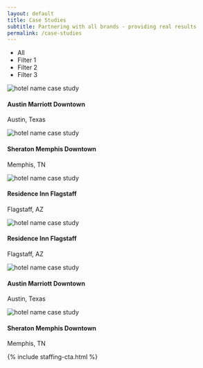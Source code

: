 ```yaml
---
layout: default 
title: Case Studies
subtitle: Partnering with all brands - providing real results
permalink: /case-studies
---
```

<div id="case-studies" class="plus-tile-tx">
	<div class="container">
		<div class="filters">
			<ul class="center">
				<li class="btn ghost active" data-filter="*">All</li>
				<li data-filter=".one" class="btn ghost">Filter 1</li>
				<li data-filter=".two" class="btn ghost">Filter 2</li>
				<li data-filter=".three" class="btn ghost">Filter 3</li>
			</ul>
		</div>
	</div>
	<div class="container">
		<div class="flex fx-apart fx-wrap cards center grid">
			<div class="grid-sizer"></div>
			<div class="grid-item one two">
				<div class="card-item">
					<a class="card-link" href="#" alt="hotel-name"></a>
					<div class="card-image">
						<img
							alt="hotel name case study"
							src="https://images.unsplash.com/photo-1551632436-cbf8dd35adfa?ixlib=rb-1.2.1&ixid=MnwxMjA3fDB8MHxwaG90by1wYWdlfHx8fGVufDB8fHx8&auto=format&fit=crop&w=108&h=72&q=10"
							data-src="https://images.unsplash.com/photo-1551632436-cbf8dd35adfa?ixlib=rb-1.2.1&ixid=MnwxMjA3fDB8MHxwaG90by1wYWdlfHx8fGVufDB8fHx8&auto=format&fit=crop&w=1080&h=720&q=80"
							class="blur lazyload" />
					</div>
					<div class="card-meta">
						<h4>Austin Marriott Downtown</h4>
						<p>Austin, Texas</p>
					</div>
				</div>
			</div>
			<div class="grid-item two three">
				<div class="card-item">
					<a class="card-link" href="#" alt="hotel-name"></a>
					<div class="card-image">
						<img
							alt="hotel name case study"
							src="https://images.unsplash.com/photo-1564501049412-61c2a3083791?ixlib=rb-1.2.1&ixid=MnwxMjA3fDB8MHxwaG90by1wYWdlfHx8fGVufDB8fHx8&auto=format&fit=crop&w=108&h=72&q=10"
							data-src="https://images.unsplash.com/photo-1564501049412-61c2a3083791?ixlib=rb-1.2.1&ixid=MnwxMjA3fDB8MHxwaG90by1wYWdlfHx8fGVufDB8fHx8&auto=format&fit=crop&w=1080&h=720&q=80"
							class="blur lazyload" />
					</div>
					<div class="card-meta">
						<h4>Sheraton Memphis Downtown</h4>
						<p>Memphis, TN</p>
					</div>
				</div>
			</div>
			<div class="grid-item three">
				<div class="card-item">
					<a class="card-link" href="#" alt="hotel-name"></a>
					<div class="card-image">
						<img
							alt="hotel name case study"
							src="https://images.unsplash.com/photo-1518733057094-95b53143d2a7?ixlib=rb-1.2.1&ixid=MnwxMjA3fDB8MHxwaG90by1wYWdlfHx8fGVufDB8fHx8&auto=format&fit=crop&w=108&h=72&q=10"
							data-src="https://images.unsplash.com/photo-1518733057094-95b53143d2a7?ixlib=rb-1.2.1&ixid=MnwxMjA3fDB8MHxwaG90by1wYWdlfHx8fGVufDB8fHx8&auto=format&fit=crop&w=1080&h=720&q=80"
							class="blur lazyload" />
					</div>
					<div class="card-meta">
						<h4>Residence Inn Flagstaff</h4>
						<p>Flagstaff, AZ</p>
					</div>
				</div>
			</div>
			<div class="grid-item one three">
				<div class="card-item">
					<a class="card-link" href="#" alt="hotel-name"></a>
					<div class="card-image">
						<img
							alt="hotel name case study"
							src="https://images.unsplash.com/photo-1518733057094-95b53143d2a7?ixlib=rb-1.2.1&ixid=MnwxMjA3fDB8MHxwaG90by1wYWdlfHx8fGVufDB8fHx8&auto=format&fit=crop&w=108&h=72&q=10"
							data-src="https://images.unsplash.com/photo-1518733057094-95b53143d2a7?ixlib=rb-1.2.1&ixid=MnwxMjA3fDB8MHxwaG90by1wYWdlfHx8fGVufDB8fHx8&auto=format&fit=crop&w=1080&h=720&q=80"
							class="blur lazyload" />
					</div>
					<div class="card-meta">
						<h4>Residence Inn Flagstaff</h4>
						<p>Flagstaff, AZ</p>
					</div>
				</div>
			</div>
			<div class="grid-item two">
				<div class="card-item">
					<a class="card-link" href="#" alt="hotel-name"></a>
					<div class="card-image">
						<img
							alt="hotel name case study"
							src="https://images.unsplash.com/photo-1551632436-cbf8dd35adfa?ixlib=rb-1.2.1&ixid=MnwxMjA3fDB8MHxwaG90by1wYWdlfHx8fGVufDB8fHx8&auto=format&fit=crop&w=108&h=72&q=10"
							data-src="https://images.unsplash.com/photo-1551632436-cbf8dd35adfa?ixlib=rb-1.2.1&ixid=MnwxMjA3fDB8MHxwaG90by1wYWdlfHx8fGVufDB8fHx8&auto=format&fit=crop&w=1080&h=720&q=80"
							class="blur lazyload" />
					</div>
					<div class="card-meta">
						<h4>Austin Marriott Downtown</h4>
						<p>Austin, Texas</p>
					</div>
				</div>
			</div>
			<div class="grid-item one">
				<div class="card-item">
					<a class="card-link" href="#" alt="hotel-name"></a>
					<div class="card-image">
						<img
							alt="hotel name case study"
							src="https://images.unsplash.com/photo-1564501049412-61c2a3083791?ixlib=rb-1.2.1&ixid=MnwxMjA3fDB8MHxwaG90by1wYWdlfHx8fGVufDB8fHx8&auto=format&fit=crop&w=108&h=72&q=10"
							data-src="https://images.unsplash.com/photo-1564501049412-61c2a3083791?ixlib=rb-1.2.1&ixid=MnwxMjA3fDB8MHxwaG90by1wYWdlfHx8fGVufDB8fHx8&auto=format&fit=crop&w=1080&h=720&q=80"
							class="blur lazyload" />
					</div>
					<div class="card-meta">
						<h4>Sheraton Memphis Downtown</h4>
						<p>Memphis, TN</p>
					</div>
				</div>
			</div>
		</div>
	</div>
</div>

{% include staffing-cta.html %}
